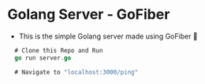 # Golang Server - GoFiber

- This is the simple Golang server made using GoFiber 🚀

```go 
  # Clone this Repo and Run
  go run server.go

  # Navigate to "localhost:3000/ping"
```
